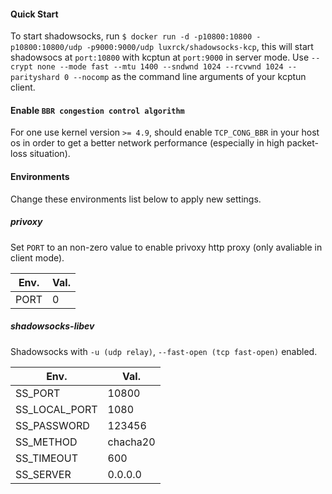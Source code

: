 #### Quick Start
To start shadowsocks, run `$ docker run -d -p10800:10800 -p10800:10800/udp -p9000:9000/udp luxrck/shadowsocks-kcp`, this will start shadowsocs at `port:10800` with kcptun at `port:9000` in server mode. Use `--crypt none --mode fast --mtu 1400 --sndwnd 1024 --rcvwnd 1024 --parityshard 0 --nocomp` as the command line arguments of your kcptun client.

#### Enable `BBR congestion control algorithm`
For one use kernel version `>= 4.9`, should enable `TCP_CONG_BBR` in your host os in order to get a better network performance (especially in high packet-loss situation).


#### Environments
Change these environments list below to apply new settings.

##### privoxy
Set `PORT` to an non-zero value to enable privoxy http proxy (only avaliable in client mode).

Env.         | Val.
-------------|--------
PORT         | 0

##### shadowsocks-libev
Shadowsocks with `-u (udp relay)`, `--fast-open (tcp fast-open)` enabled.

Env.         | Val.
-------------|--------
SS_PORT      |10800
SS_LOCAL_PORT|1080
SS_PASSWORD  |123456
SS_METHOD    |chacha20
SS_TIMEOUT   |600
SS_SERVER    |0.0.0.0

